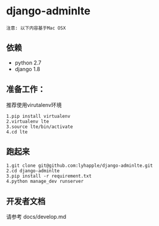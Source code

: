 # django-adminlte

    注意: 以下内容基于Mac OSX

## 依赖

* python 2.7
* django 1.8


## 准备工作：

推荐使用virutalenv环境

    1.pip install virtualenv
    2.virtualenv lte
    3.source lte/bin/activate
    4.cd lte


## 跑起来
    1.git clone git@github.com:lyhapple/django-adminlte.git
    2.cd django-adminlte
    3.pip install -r requirement.txt
    4.python manage_dev runserver

## 开发者文档

请参考 docs/develop.md